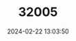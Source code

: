 ---
title: "32005"
category: "Degeneria vitiensis"
draft: false
date: 2024-02-22 13:03:50
languages:
  Fijian: ["Mbaumbau"]
---